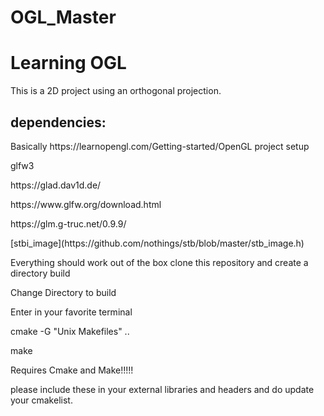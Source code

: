 # OGL_Master
<h1>Learning OGL</h1>

This is a 2D project using an orthogonal projection.
<p><h2>dependencies:</h2></p>
<p>Basically https://learnopengl.com/Getting-started/OpenGL project setup</p>
<p>glfw3</p>
<p>https://glad.dav1d.de/</p>
<p>https://www.glfw.org/download.html</p>
<p>https://glm.g-truc.net/0.9.9/</p>
<p>[stbi_image](https://github.com/nothings/stb/blob/master/stb_image.h)</p>

<p>Everything should work out of the box clone this repository and create a directory build</p>
<p>Change Directory to build</p>
<p>Enter in your favorite terminal</p>
<p>cmake -G "Unix Makefiles" ..</p>
<p>make</p>

<p>Requires Cmake and Make!!!!!</p>
please include these in your external libraries and headers and do update your cmakelist.
